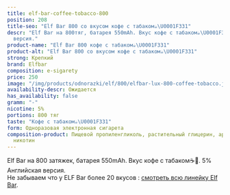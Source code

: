 ```yaml
---
title: elf-bar-coffee-tobacco-800
position: 208
title-seo: "Elf Bar 800 со вкусом кофе с табаком☕️\U0001F331"
descr: "Elf Bar на 800тяг, батарея 550mAh. Вкус кофе с табаком☕️\U0001F331. 5% Английская
  версия."
product-name: "Elf Bar 800 кофе с табаком☕️\U0001F331"
product-alt: "Elf Bar 800 со вкусом кофе с табаком☕️\U0001F331"
strong: Крепкий
brand: Elfbar
composition: e-sigarety
price: 250
image: "/img/products/odnorazki/elf/800/elfbar-lux-800-coffee-tobacco.jpg"
availability-descr: Ожидается
has_availability: false
gramm: "-"
nicotine: 5%
portions: 800 тяг
taste: "Кофе с табаком☕️\U0001F331"
form: Одноразовая электронная сигарета
composition-product: Пищевой пропиленгликоль, растительный глицерин, ароматизатор,
  никотин
---
```


Elf Bar на 800 затяжек, батарея 550mAh. Вкус кофе с табаком☕️🌱. 5% Английская версия.<br>
Не забываем что у ELF Bar более 20 вкусов : [смотреть всю линейку Elf Bar](/elfbar).